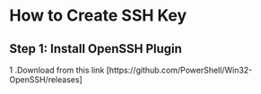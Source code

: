 <h1>How to Create SSH Key</h1>
<h2>Step 1:  Install OpenSSH Plugin</h2>
<p>1 .Download from this link [https://github.com/PowerShell/Win32-OpenSSH/releases]</p>
